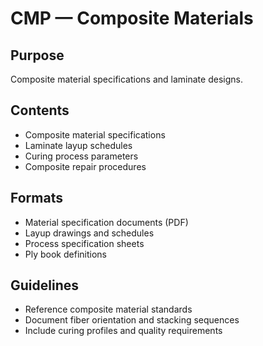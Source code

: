# CMP — Composite Materials

## Purpose
Composite material specifications and laminate designs.

## Contents
- Composite material specifications
- Laminate layup schedules
- Curing process parameters
- Composite repair procedures

## Formats
- Material specification documents (PDF)
- Layup drawings and schedules
- Process specification sheets
- Ply book definitions

## Guidelines
- Reference composite material standards
- Document fiber orientation and stacking sequences
- Include curing profiles and quality requirements

